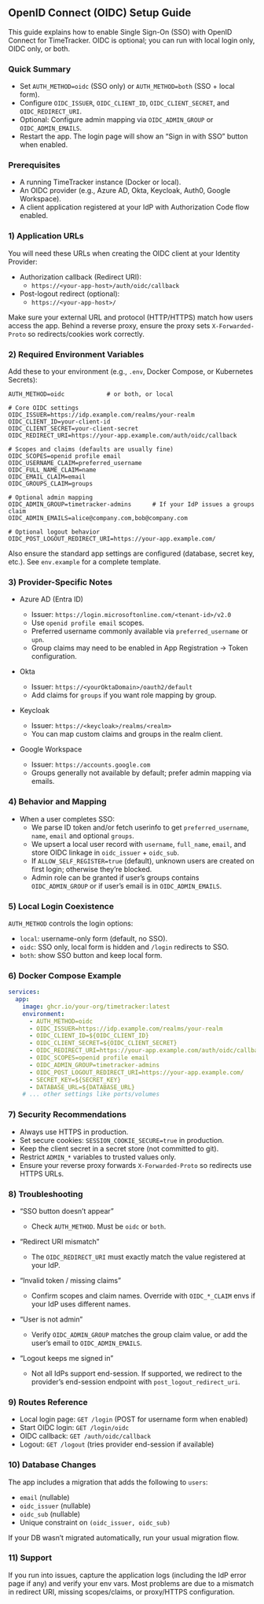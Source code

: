 ## OpenID Connect (OIDC) Setup Guide

This guide explains how to enable Single Sign-On (SSO) with OpenID Connect for TimeTracker. OIDC is optional; you can run with local login only, OIDC only, or both.

### Quick Summary

- Set `AUTH_METHOD=oidc` (SSO only) or `AUTH_METHOD=both` (SSO + local form).
- Configure `OIDC_ISSUER`, `OIDC_CLIENT_ID`, `OIDC_CLIENT_SECRET`, and `OIDC_REDIRECT_URI`.
- Optional: Configure admin mapping via `OIDC_ADMIN_GROUP` or `OIDC_ADMIN_EMAILS`.
- Restart the app. The login page will show an “Sign in with SSO” button when enabled.

### Prerequisites

- A running TimeTracker instance (Docker or local).
- An OIDC provider (e.g., Azure AD, Okta, Keycloak, Auth0, Google Workspace).
- A client application registered at your IdP with Authorization Code flow enabled.

### 1) Application URLs

You will need these URLs when creating the OIDC client at your Identity Provider:

- Authorization callback (Redirect URI):
  - `https://<your-app-host>/auth/oidc/callback`
- Post-logout redirect (optional):
  - `https://<your-app-host>/`

Make sure your external URL and protocol (HTTP/HTTPS) match how users access the app. Behind a reverse proxy, ensure the proxy sets `X-Forwarded-Proto` so redirects/cookies work correctly.

### 2) Required Environment Variables

Add these to your environment (e.g., `.env`, Docker Compose, or Kubernetes Secrets):

```
AUTH_METHOD=oidc            # or both, or local

# Core OIDC settings
OIDC_ISSUER=https://idp.example.com/realms/your-realm
OIDC_CLIENT_ID=your-client-id
OIDC_CLIENT_SECRET=your-client-secret
OIDC_REDIRECT_URI=https://your-app.example.com/auth/oidc/callback

# Scopes and claims (defaults are usually fine)
OIDC_SCOPES=openid profile email
OIDC_USERNAME_CLAIM=preferred_username
OIDC_FULL_NAME_CLAIM=name
OIDC_EMAIL_CLAIM=email
OIDC_GROUPS_CLAIM=groups

# Optional admin mapping
OIDC_ADMIN_GROUP=timetracker-admins      # If your IdP issues a groups claim
OIDC_ADMIN_EMAILS=alice@company.com,bob@company.com

# Optional logout behavior
OIDC_POST_LOGOUT_REDIRECT_URI=https://your-app.example.com/
```

Also ensure the standard app settings are configured (database, secret key, etc.). See `env.example` for a complete template.

### 3) Provider-Specific Notes

- Azure AD (Entra ID)
  - Issuer: `https://login.microsoftonline.com/<tenant-id>/v2.0`
  - Use `openid profile email` scopes.
  - Preferred username commonly available via `preferred_username` or `upn`.
  - Group claims may need to be enabled in App Registration → Token configuration.

- Okta
  - Issuer: `https://<yourOktaDomain>/oauth2/default`
  - Add claims for `groups` if you want role mapping by group.

- Keycloak
  - Issuer: `https://<keycloak>/realms/<realm>`
  - You can map custom claims and groups in the realm client.

- Google Workspace
  - Issuer: `https://accounts.google.com`
  - Groups generally not available by default; prefer admin mapping via emails.

### 4) Behavior and Mapping

- When a user completes SSO:
  - We parse ID token and/or fetch userinfo to get `preferred_username`, `name`, `email` and optional `groups`.
  - We upsert a local user record with `username`, `full_name`, `email`, and store OIDC linkage in `oidc_issuer` + `oidc_sub`.
  - If `ALLOW_SELF_REGISTER=true` (default), unknown users are created on first login; otherwise they’re blocked.
  - Admin role can be granted if user’s groups contains `OIDC_ADMIN_GROUP` or if user’s email is in `OIDC_ADMIN_EMAILS`.

### 5) Local Login Coexistence

`AUTH_METHOD` controls the login options:

- `local`: username-only form (default, no SSO).
- `oidc`: SSO only, local form is hidden and `/login` redirects to SSO.
- `both`: show SSO button and keep local form.

### 6) Docker Compose Example

```yaml
services:
  app:
    image: ghcr.io/your-org/timetracker:latest
    environment:
      - AUTH_METHOD=oidc
      - OIDC_ISSUER=https://idp.example.com/realms/your-realm
      - OIDC_CLIENT_ID=${OIDC_CLIENT_ID}
      - OIDC_CLIENT_SECRET=${OIDC_CLIENT_SECRET}
      - OIDC_REDIRECT_URI=https://your-app.example.com/auth/oidc/callback
      - OIDC_SCOPES=openid profile email
      - OIDC_ADMIN_GROUP=timetracker-admins
      - OIDC_POST_LOGOUT_REDIRECT_URI=https://your-app.example.com/
      - SECRET_KEY=${SECRET_KEY}
      - DATABASE_URL=${DATABASE_URL}
    # ... other settings like ports/volumes
```

### 7) Security Recommendations

- Always use HTTPS in production.
- Set secure cookies: `SESSION_COOKIE_SECURE=true` in production.
- Keep the client secret in a secret store (not committed to git).
- Restrict `ADMIN_*` variables to trusted values only.
- Ensure your reverse proxy forwards `X-Forwarded-Proto` so redirects use HTTPS URLs.

### 8) Troubleshooting

- “SSO button doesn’t appear”
  - Check `AUTH_METHOD`. Must be `oidc` or `both`.

- “Redirect URI mismatch”
  - The `OIDC_REDIRECT_URI` must exactly match the value registered at your IdP.

- “Invalid token / missing claims”
  - Confirm scopes and claim names. Override with `OIDC_*_CLAIM` envs if your IdP uses different names.

- “User is not admin”
  - Verify `OIDC_ADMIN_GROUP` matches the group claim value, or add the user’s email to `OIDC_ADMIN_EMAILS`.

- “Logout keeps me signed in”
  - Not all IdPs support end-session. If supported, we redirect to the provider’s end-session endpoint with `post_logout_redirect_uri`.

### 9) Routes Reference

- Local login page: `GET /login` (POST for username form when enabled)
- Start OIDC login: `GET /login/oidc`
- OIDC callback: `GET /auth/oidc/callback`
- Logout: `GET /logout` (tries provider end-session if available)

### 10) Database Changes

The app includes a migration that adds the following to `users`:

- `email` (nullable)
- `oidc_issuer` (nullable)
- `oidc_sub` (nullable)
- Unique constraint on `(oidc_issuer, oidc_sub)`

If your DB wasn’t migrated automatically, run your usual migration flow.

### 11) Support

If you run into issues, capture the application logs (including the IdP error page if any) and verify your env vars. Most problems are due to a mismatch in redirect URI, missing scopes/claims, or proxy/HTTPS configuration.


